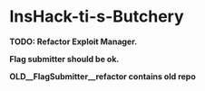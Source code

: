 # InsHack-ti-s-Butchery

**TODO: Refactor Exploit Manager.**

**Flag submitter should be ok.**

**OLD__FlagSubmitter__refactor contains old repo**

